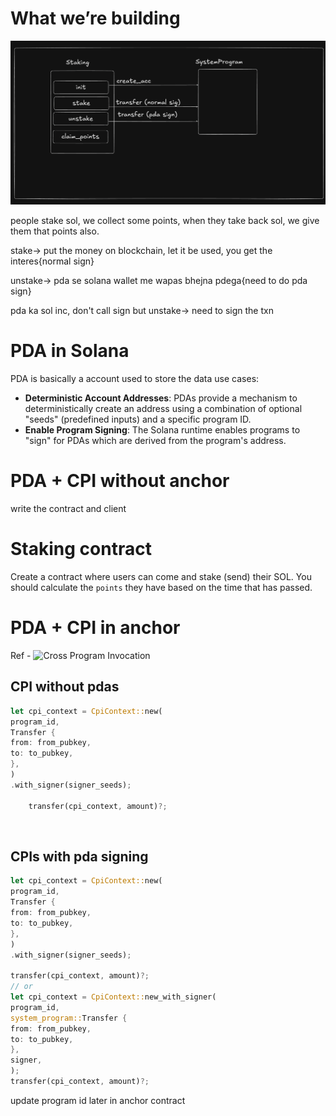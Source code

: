 # What we’re building

![img](./Screenshot.png)

people stake sol, we collect some points, when they take back sol, we give them that points also.

stake-> put the money on blockchain, let it be used, you get the interes{normal sign}

unstake-> pda se solana wallet me wapas bhejna pdega{need to do pda sign}

pda ka sol inc, don't call sign
but unstake-> need to sign the txn

# PDA in Solana

PDA is basically a account used to store the data
use cases:

- **Deterministic Account Addresses**: PDAs provide a mechanism to deterministically create an address using a combination of optional "seeds" (predefined inputs) and a specific program ID.
- **Enable Program Signing**: The Solana runtime enables programs to "sign" for PDAs which are derived from the program's address.

# PDA + CPI without anchor

write the contract and client

# Staking contract

Create a contract where users can come and stake (send) their SOL. You should calculate the `points` they have based on the time that has passed.

# PDA + CPI in anchor

Ref - ![Cross Program Invocation](https://www.anchor-lang.com/docs/basics/cpi)

## CPI without pdas

```rs
let cpi_context = CpiContext::new(
program_id,
Transfer {
from: from_pubkey,
to: to_pubkey,
},
)
.with_signer(signer_seeds);

    transfer(cpi_context, amount)?;
```

​

## CPIs with pda signing

```rs
let cpi_context = CpiContext::new(
program_id,
Transfer {
from: from_pubkey,
to: to_pubkey,
},
)
.with_signer(signer_seeds);

transfer(cpi_context, amount)?;
// or
let cpi_context = CpiContext::new_with_signer(
program_id,
system_program::Transfer {
from: from_pubkey,
to: to_pubkey,
},
signer,
);
transfer(cpi_context, amount)?;
```

update program id later in anchor contract
